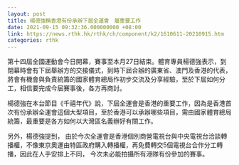 ```yaml
---
layout: post
title: 楊德強稱香港有份承辦下屆全運會　屬重要工作
date: 2021-09-15 09:32:36.000000000 +08:00
link: https://news.rthk.hk/rthk/ch/component/k2/1610611-20210915.htm
categories: rthk
---
```


第十四屆全國運動會今日開幕，賽事至本月27日結束。體育專員楊德強表示，到閉幕時會有下屆舉辦方的交接儀式，到時下屆合辦的廣東省、澳門及香港的代表，將會有機會與負責統籌的國家體育總局作初步交流及分享經驗，至於下屆如何分工，相信要完成今屆賽事後，各方再商討。

楊德強在本台節目《千禧年代》說，下屆全運會是香港的重要工作，因為是香港首次有份承辦全運會這個大型項目，至於香港可以承辦哪些項目，需由國家體育總局統籌，最重要是各方如何以大灣區名義辦好有關工作。

另外，楊德強提到， 由於今次全運會是香港個別商營電視台與中央電視台洽談轉播權，不像東京奧運由特區政府購入轉播權，再免費轉交5個電視台合作分工轉播，因此在人手安排上不同， 今次未必能拍攝所有港隊有份參加的賽事。
